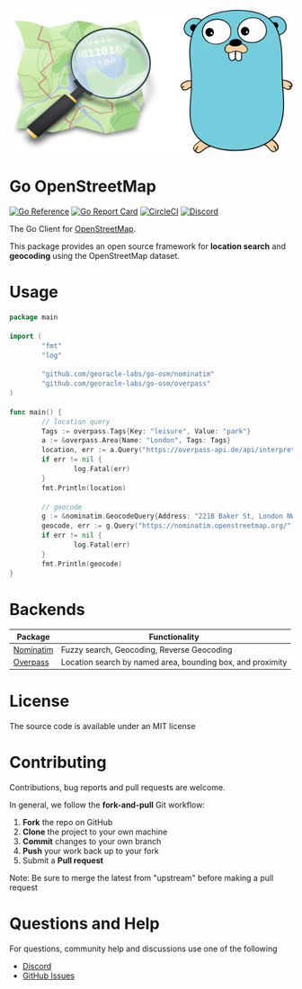 <p align="center">
  <img src="img.png" />
</p>

# Go OpenStreetMap

[![Go Reference](https://pkg.go.dev/badge/github.com/georacle-labs/go-osm.svg)](https://pkg.go.dev/github.com/georacle-labs/go-osm)
[![Go Report Card](https://goreportcard.com/badge/github.com/georacle-labs/go-osm)](https://goreportcard.com/report/github.com/georacle-labs/go-osm)
[![CircleCI](https://circleci.com/gh/georacle-labs/go-osm/tree/main.svg?style=shield)](https://circleci.com/gh/georacle-labs/go-osm/tree/main)
[![Discord](https://img.shields.io/badge/Georacle-%237289DA.svg?style=flat&logo=discord&logoColor=white)](https://dsc.gg/georacle)

The Go Client for [OpenStreetMap](https://www.openstreetmap.org/).

This package provides an open source framework for **location search** and **geocoding** using the OpenStreetMap dataset.

# Usage

```go
package main

import (
        "fmt"
        "log"

        "github.com/georacle-labs/go-osm/nominatim"
        "github.com/georacle-labs/go-osm/overpass"
)

func main() {
        // location query
        Tags := overpass.Tags{Key: "leisure", Value: "park"}
        a := &overpass.Area{Name: "London", Tags: Tags}
        location, err := a.Query("https://overpass-api.de/api/interpreter")
        if err != nil {
                log.Fatal(err)
        }
        fmt.Println(location)

        // geocode
        g := &nominatim.GeocodeQuery{Address: "221B Baker St, London NW1 6XE, UK"}
        geocode, err := g.Query("https://nominatim.openstreetmap.org/")
        if err != nil {
                log.Fatal(err)
        }
        fmt.Println(geocode)
}
```

# Backends

| Package                                                                                          | Functionality                                                                                            |
|------------------------------------------------------------------------------------- |----------------------------------------------------------------------------------------------|
| [Nominatim](https://github.com/osm-search/Nominatim)  | Fuzzy search, Geocoding, Reverse Geocoding                                  |
| [Overpass](https://github.com/drolbr/Overpass-API)           | Location search by named area, bounding box, and proximity     |


# License

The source code is available under an MIT license

# Contributing

Contributions, bug reports and pull requests are welcome.

In general, we follow the **fork-and-pull** Git workflow:

 1. **Fork** the repo on GitHub
 2. **Clone** the project to your own machine
 3. **Commit** changes to your own branch
 4. **Push** your work back up to your fork
 5. Submit a **Pull request**

Note: Be sure to merge the latest from "upstream" before making a pull request

# Questions and Help

For questions, community help and discussions use one of the following

- [Discord](https://dsc.gg/georacle)
- [GitHub Issues](https://github.com/georacle-labs/go-osm/issues)
